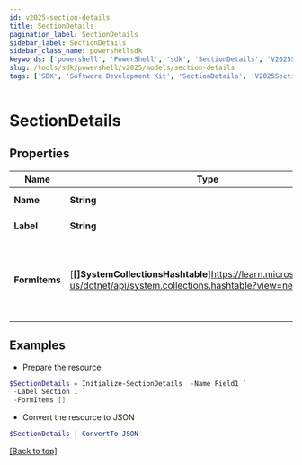 ```yaml
---
id: v2025-section-details
title: SectionDetails
pagination_label: SectionDetails
sidebar_label: SectionDetails
sidebar_class_name: powershellsdk
keywords: ['powershell', 'PowerShell', 'sdk', 'SectionDetails', 'V2025SectionDetails'] 
slug: /tools/sdk/powershell/v2025/models/section-details
tags: ['SDK', 'Software Development Kit', 'SectionDetails', 'V2025SectionDetails']
---
```



# SectionDetails

## Properties

Name | Type | Description | Notes
------------ | ------------- | ------------- | -------------
**Name** | **String** | Name of the FormItem | [optional] 
**Label** | **String** | Label of the section | [optional] 
**FormItems** | [**[]SystemCollectionsHashtable**]https://learn.microsoft.com/en-us/dotnet/api/system.collections.hashtable?view=net-9.0 | List of FormItems. FormItems can be SectionDetails and/or FieldDetails | [optional] 

## Examples

- Prepare the resource
```powershell
$SectionDetails = Initialize-SectionDetails  -Name Field1 `
 -Label Section 1 `
 -FormItems []
```

- Convert the resource to JSON
```powershell
$SectionDetails | ConvertTo-JSON
```


[[Back to top]](#) 

